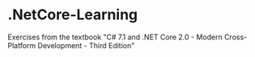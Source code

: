 # .NetCore-Learning
Exercises from the textbook "C# 7.1 and .NET Core 2.0 - Modern Cross-Platform Development - Third Edition"

